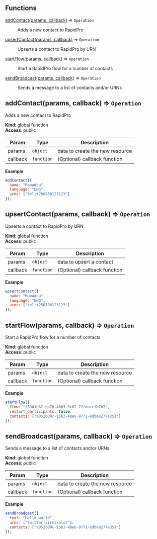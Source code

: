 ## Functions

<dl>
<dt><a href="#addContact">addContact(params, callback)</a> ⇒ <code>Operation</code></dt>
<dd><p>Adds a new contact to RapidPro</p>
</dd>
<dt><a href="#upsertContact">upsertContact(params, callback)</a> ⇒ <code>Operation</code></dt>
<dd><p>Upserts a contact to RapidPro by URN</p>
</dd>
<dt><a href="#startFlow">startFlow(params, callback)</a> ⇒ <code>Operation</code></dt>
<dd><p>Start a RapidPro flow for a number of contacts</p>
</dd>
<dt><a href="#sendBroadcast">sendBroadcast(params, callback)</a> ⇒ <code>Operation</code></dt>
<dd><p>Sends a message to a list of contacts and/or URNs</p>
</dd>
</dl>

<a name="addContact"></a>

## addContact(params, callback) ⇒ <code>Operation</code>
Adds a new contact to RapidPro

**Kind**: global function  
**Access**: public  

| Param | Type | Description |
| --- | --- | --- |
| params | <code>object</code> | data to create the new resource |
| callback | <code>function</code> | (Optional) callback function |

**Example**  
```js
addContact({
  name: "Mamadou",
  language: "ENG",
  urns: ["tel:+250788123123"]
});
```
<a name="upsertContact"></a>

## upsertContact(params, callback) ⇒ <code>Operation</code>
Upserts a contact to RapidPro by URN

**Kind**: global function  
**Access**: public  

| Param | Type | Description |
| --- | --- | --- |
| params | <code>object</code> | data to upsert a contact |
| callback | <code>function</code> | (Optional) callback function |

**Example**  
```js
upsertContact({
  name: "Mamadou",
  language: "ENG",
  urns: ["tel:+250788123123"]
});
```
<a name="startFlow"></a>

## startFlow(params, callback) ⇒ <code>Operation</code>
Start a RapidPro flow for a number of contacts

**Kind**: global function  
**Access**: public  

| Param | Type | Description |
| --- | --- | --- |
| params | <code>object</code> | data to create the new resource |
| callback | <code>function</code> | (Optional) callback function |

**Example**  
```js
startFlow({
  flow: "f5901b62-ba76-4003-9c62-72fdacc1b7b7",
  restart_participants: false,
  contacts: ["a052b00c-15b3-48e6-9771-edbaa277a353"]
});
```
<a name="sendBroadcast"></a>

## sendBroadcast(params, callback) ⇒ <code>Operation</code>
Sends a message to a list of contacts and/or URNs

**Kind**: global function  
**Access**: public  

| Param | Type | Description |
| --- | --- | --- |
| params | <code>object</code> | data to create the new resource |
| callback | <code>function</code> | (Optional) callback function |

**Example**  
```js
sendBroadcast({
  text: "Hello world",
  urns: ["twitter:sirmixalot"],
  contacts: ["a052b00c-15b3-48e6-9771-edbaa277a353"]
});
```
